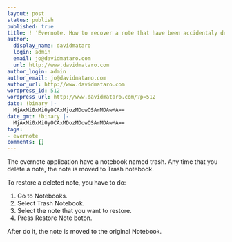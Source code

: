 ```yaml
---
layout: post
status: publish
published: true
title: ! 'Evernote. How to recover a note that have been accidentaly deleted? '
author:
  display_name: davidmataro
  login: admin
  email: jo@davidmataro.com
  url: http://www.davidmataro.com
author_login: admin
author_email: jo@davidmataro.com
author_url: http://www.davidmataro.com
wordpress_id: 512
wordpress_url: http://www.davidmataro.com/?p=512
date: !binary |-
  MjAxMi0xMi0yOCAxMjozMDowOSArMDAwMA==
date_gmt: !binary |-
  MjAxMi0xMi0yOCAxMDozMDowOSArMDAwMA==
tags:
- evernote
comments: []
---
```

<p>The evernote application have a notebook named trash. Any time that you delete a note, the note is moved to Trash notebook.</p>
<p>To restore a deleted note, you have to do:</p>
<ol>
<li>Go to Notebooks.</li>
<li>Select Trash Notebook.</li>
<li>Select the note that you want to restore.</li>
<li>Press Restore Note boton.</li>
</ol>
<p>After do it, the note is moved to the original Notebook.</p>
